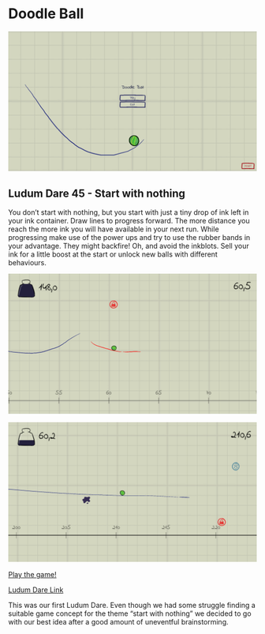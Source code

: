 # Doodle Ball

![titlescreen](/images/titlescreen.png)

## Ludum Dare 45 - Start with nothing

You don’t start with nothing, but you start with just a tiny drop of ink left in your ink container.
Draw lines to progress forward. The more distance you reach the more ink you will have available in your next run. 
While progressing make use of the power ups and try to use the rubber bands in your advantage. 
They might backfire! Oh, and avoid the inkblots. Sell your ink for a little boost at the start or unlock new balls with different behaviours.

![screenshot1](/images/screenshot1.png)

![screenshot2](/images/screenshot2.png)

[Play the game!](https://beritens.itch.io/doodle-ball)

[Ludum Dare Link](https://ldjam.com/events/ludum-dare/45/$168298)

This was our first Ludum Dare. Even though we had some struggle finding a suitable game concept for the theme “start with nothing” we decided to go with our best idea after a good amount of uneventful brainstorming.
